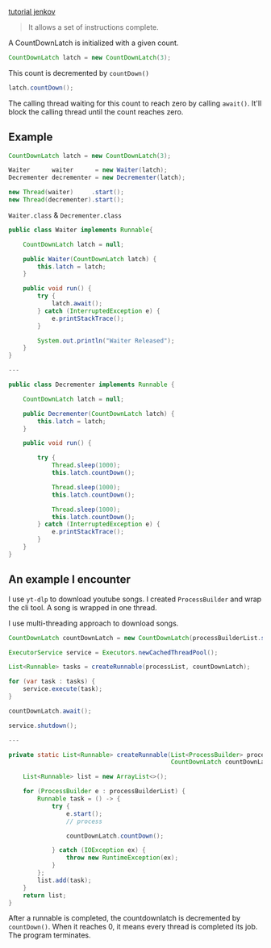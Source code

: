 [tutorial jenkov](https://jenkov.com/tutorials/java-util-concurrent/countdownlatch.html) 

> It allows a set of instructions complete.

A CountDownLatch is initialized with a given count.

```java
CountDownLatch latch = new CountDownLatch(3);
```

This count is decremented by `countDown()`

```java
latch.countDown();
```

The calling thread waiting for this count to reach zero by calling `await()`. It'll block the calling thread until the count reaches zero.

## Example
```java
CountDownLatch latch = new CountDownLatch(3);

Waiter      waiter      = new Waiter(latch);
Decrementer decrementer = new Decrementer(latch);

new Thread(waiter)     .start();
new Thread(decrementer).start();
```

`Waiter.class` & `Decrementer.class`
```java
public class Waiter implements Runnable{

    CountDownLatch latch = null;

    public Waiter(CountDownLatch latch) {
        this.latch = latch;
    }

    public void run() {
        try {
            latch.await();
        } catch (InterruptedException e) {
            e.printStackTrace();
        }

        System.out.println("Waiter Released");
    }
}

--- 

public class Decrementer implements Runnable {

    CountDownLatch latch = null;

    public Decrementer(CountDownLatch latch) {
        this.latch = latch;
    }

    public void run() {

        try {
            Thread.sleep(1000);
            this.latch.countDown();

            Thread.sleep(1000);
            this.latch.countDown();

            Thread.sleep(1000);
            this.latch.countDown();
        } catch (InterruptedException e) {
            e.printStackTrace();
        }
    }
}
```

## An example I encounter

I use `yt-dlp` to download youtube songs. I created `ProcessBuilder` and wrap the cli tool. A song is wrapped in one thread.

I use multi-threading approach to download songs.

```java
CountDownLatch countDownLatch = new CountDownLatch(processBuilderList.size());

ExecutorService service = Executors.newCachedThreadPool();

List<Runnable> tasks = createRunnable(processList, countDownLatch);

for (var task : tasks) {
    service.execute(task);
}

countDownLatch.await();

service.shutdown();

---

private static List<Runnable> createRunnable(List<ProcessBuilder> processBuilderList,
                                             CountDownLatch countDownLatch) {

    List<Runnable> list = new ArrayList<>();

    for (ProcessBuilder e : processBuilderList) {
        Runnable task = () -> {
            try {
                e.start();
                // process

                countDownLatch.countDown();

            } catch (IOException ex) {
                throw new RuntimeException(ex);
            }
        };
        list.add(task);
    }
    return list;
}
```

After a runnable is completed, the countdownlatch is decremented by `countDown()`. When it reaches 0, it means every thread is completed its job. The program terminates.
